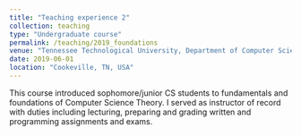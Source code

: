 ```yaml
---
title: "Teaching experience 2"
collection: teaching
type: "Undergraduate course"
permalink: /teaching/2019_foundations
venue: "Tennessee Technological University, Department of Computer Science"
date: 2019-06-01
location: "Cookeville, TN, USA"
---
```


This course introduced sophomore/junior CS students to fundamentals and foundations of Computer Science Theory. I served as instructor of record with duties including lecturing, preparing and grading written and programming assignments and exams. 

